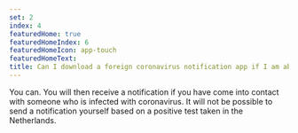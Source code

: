 ```yaml
---
set: 2
index: 4
featuredHome: true
featuredHomeIndex: 6
featuredHomeIcon: app-touch
featuredHomeText: 
title: Can I download a foreign coronavirus notification app if I am abroad in a place where this app is still operational?
---
```

You can. You will then receive a notification if you have come into contact with someone who is infected with coronavirus. It will not be possible to send a notification yourself based on a positive test taken in the Netherlands.
